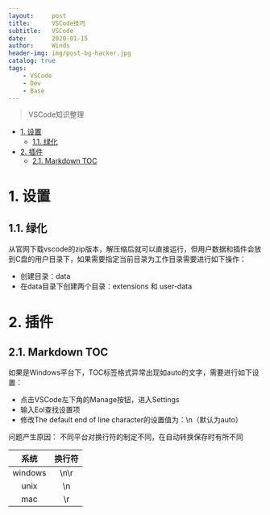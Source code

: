 ```yaml
---
layout:     post
title:      VSCode技巧
subtitle:   VSCode
date:       2020-01-15
author:     Winds
header-img: img/post-bg-hacker.jpg
catalog: true
tags:
    - VSCode
    - Dev
    - Base
---
```


>VSCode知识整理

<!-- TOC -->

- [1. 设置](#1-%e8%ae%be%e7%bd%ae)
  - [1.1. 绿化](#11-%e7%bb%bf%e5%8c%96)
- [2. 插件](#2-%e6%8f%92%e4%bb%b6)
  - [2.1. Markdown TOC](#21-markdown-toc)

<!-- /TOC -->

# 1. 设置

## 1.1. 绿化
从官网下载vscode的zip版本，解压缩后就可以直接运行，但用户数据和插件会放到C盘的用户目录下，如果需要指定当前目录为工作目录需要进行如下操作：

* 创建目录：data
* 在data目录下创建两个目录：extensions 和 user-data

# 2. 插件

## 2.1. Markdown TOC

如果是Windows平台下，TOC标签格式异常出现如auto的文字，需要进行如下设置：
* 点击VSCode左下角的Manage按钮，进入Settings
* 输入Eol查找设置项
* 修改The default end of line character的设置值为：\n（默认为auto）

问题产生原因：
不同平台对换行符的制定不同，在自动转换保存时有所不同

系统|换行符
:-:|:-:
windows | \n\r
unix | \n
mac | \r